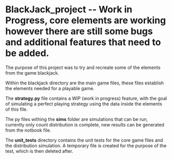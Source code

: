 # BlackJack_project -- Work in Progress, core elements are working however there are still some bugs and additional features that need to be added.

The purpose of this project was to try and recreate some of the elements from the game blackjack. 

Within the blackjack directory are the main game files, these files establish the elements needed for a playable game. 
 
The **strategy.py** file contains a WIP (work in progress) feature, with the goal of simulating a perfect playing strategy using the data inside the elements of this file.

The py files withing the **sims** folder are simulations that can be run, currently only count distribution is complete, new results can be generated from the notbook file.

The **unit_tests** directory contains the unit tests for the core game files and the distribution simulation. A temporary file is created for the purpose of the test, which is then deleted after.









